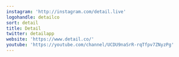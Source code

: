 ```yaml
---
instagram: 'http://instagram.com/detail.live'
logohandle: detailco
sort: detail
title: Detail
twitter: detailapp
website: 'https://www.detail.co/'
youtube: 'https://youtube.com/channel/UCDU9naSrR-rqTfpv7ZNyzPg'
---
```


